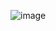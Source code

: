 ![image](https://github.com/Heo-y-y/development-blog/assets/112863029/469c85f8-8cbd-4d08-bdda-082557dc40a7)